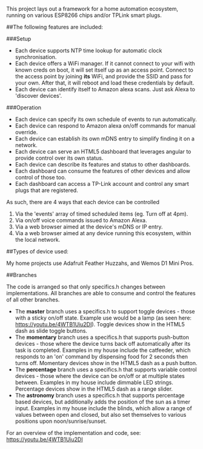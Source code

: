 This project lays out a framework for a home automation ecosystem, running on various ESP8266 chips and/or TPLink smart plugs.

##The following features are included:

###Setup
- Each device supports NTP time lookup for automatic clock synchronisation.
- Each device offers a WiFi manager. If it cannot connect to your wifi with known creds on boot, it will set itself up as an access point. Connect to the access point by joining **its** WiFi, and provide the SSID and pass for your own. After that, it will reboot and load these credentials by default.
- Each device can identify itself to Amazon alexa scans. Just ask Alexa to 'discover devices'.

###Operation

- Each device can specify its own schedule of events to run automatically.
- Each device can respond to Amazon alexa on/off commands for manual override.
- Each device can establish its own mDNS entry to simplify finding it on a network.
- Each device can serve an HTML5 dashboard that leverages angular to provide control over its own status.
- Each device can describe its features and status to other dashboards.
- Each dashboard can consume the features of other devices and allow control of those too.
- Each dashboard can access a TP-Link account and control any smart plugs that are registered.

As such, there are 4 ways that each device can be controlled

1. Via the 'events' array of timed scheduled items (eg. Turn off at 4pm).
2. Via on/off voice commands issued to Amazon Alexa.
3. Via a web browser aimed at the device's mDNS or IP entry.
4. Via a web browser aimed at any device running this ecosystem, within the local network.
 

##Types of device used:

My home projects use Adafruit Feather Huzzahs, and Wemos D1 Mini Pros.

##Branches

The code is arranged so that only specifics.h changes between implementations. All branches are able to consume and control the features of all other branches.

- The **master** branch uses a specifics.h to support toggle devices - those with a sticky on/off state. Example use would be a lamp (as seen here: https://youtu.be/4WTB1Uiu2DI). Toggle devices show in the HTML5 dash as slide toggle buttons.
- The **momentary** branch uses a specifics.h that supports push-button devices - those where the device turns back off automatically after its task is completed. Examples in my house include the catfeeder, which responds to an 'on' command by dispensing food for 2 seconds then turns off. Momentary devices show in the HTML5 dash as a push button.
- The **percentage** branch uses a specifics.h that supports variable control devices - those where the device can be on/off or at multiple states between. Examples in my house include dimmable LED strings. Percentage devices show in the HTML5 dash as a range slider.
- The **astronomy** branch uses a specifics.h that supports percentage based devices, but additionally adds the position of the sun as a timer input. Examples in my house include the blinds, which allow a range of values between open and closed, but also set themselves to various positions upon noon/sunrise/sunset.

For an overview of the implementation and code, see: https://youtu.be/4WTB1Uiu2DI